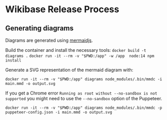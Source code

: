 # Wikibase Release Process

## Generating diagrams

Diagrams are generated using [mermaidjs](https://github.com/mermaid-js/mermaid).

Build the container and install the necessary tools:
`docker build -t diagrams .`
`docker run -it --rm -v "$PWD:/app" -w /app  node:14 npm install`

Generate a SVG representation of the mermaid diagram with:

`docker run -it --rm -v "$PWD:/app" diagrams node_modules/.bin/mmdc -i main.mmd -o output.svg`

If you get a Chrome error `Running as root without --no-sandbox is not supported` you might need to use the `--no-sandbox` option of the Puppeteer.

`docker run -it --rm -v "$PWD:/app" diagrams node_modules/.bin/mmdc -p puppeteer-config.json -i main.mmd -o output.svg`
